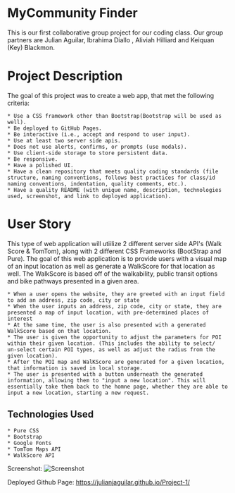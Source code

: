 # MyCommunity Finder 

This is our first collaborative group project for our coding class. Our group partners are Julian Aguilar, Ibrahima Diallo , Aliviah Hilliard and Keiquan (Key) Blackmon.

# Project Description 

The goal of this project was to create a web app, that met the following criteria:

    * Use a CSS framework other than Bootstrap(Bootstrap will be used as well).
    * Be deployed to GitHub Pages.
    * Be interactive (i.e., accept and respond to user input).
    * Use at least two server side apis.
    * Does not use alerts, confirms, or prompts (use modals).
    * Use client-side storage to store persistent data.
    * Be responsive.
    * Have a polished UI.
    * Have a clean repository that meets quality coding standards (file structure, naming conventions, follows best practices for class/id naming conventions, indentation, quality comments, etc.).
    * Have a quality README (with unique name, description, technologies used, screenshot, and link to deployed application).

# User Story

 This type of web application will utiilize 2 different server side API's (Walk Score & TomTom), along with 2 different CSS Frameworks (BootStrap and Pure). The goal of this web application is to provide users with a visual map of an input location as well as generate a WalkScore for that location as well. The WalkScore is based off of the walkability, public transit options and bike pathways presented in a given area. 

    * When a user opens the website, they are greeted with an input field to add an address, zip code, city or state
    * When the user inputs an address, zip code, city or state, they are presented a map of input location, with pre-determined places of interest
    * At the same time, the user is also presented with a generated WalkScore based on that location.
    * The user is given the opportunity to adjust the parameters for POI within their given location. (This includes the ability to select/      un-select certain POI types, as well as adjust the radius from the given location).
    * After the POI map and WalKScore are generated for a given location, that information is saved in local storage. 
    * The user is presented with a button underneath the generated information, allowing them to "input a new location". This will essentially take them back to the homne page, whether they are able to input a new location, starting a new request.

## Technologies Used

    * Pure CSS
    * Bootstrap
    * Google Fonts
    * TomTom Maps API
    * WalkScore API

Screenshot: 
![Screenshot](https://github.com/Julianjaguilar/Project-1/assets/120697653/f1a7947c-8c22-4232-832c-e02d64894834)

Deployed Github Page: 
https://julianjaguilar.github.io/Project-1/
